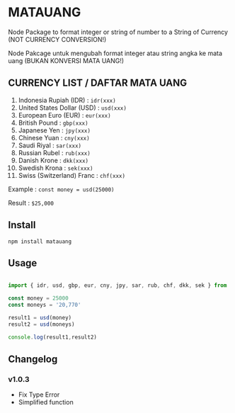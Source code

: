 # MATAUANG

Node Package to format integer or string of number to a String of Currency (NOT CURRENCY CONVERSION!)

Node Pakcage untuk mengubah format integer atau string angka ke mata uang (BUKAN KONVERSI MATA UANG!)

## CURRENCY LIST / DAFTAR MATA UANG

1. Indonesia Rupiah (IDR) : `idr(xxx)`
2. United States Dollar (USD) : `usd(xxx)`
3. European Euro (EUR) : `eur(xxx)`
4. British Pound : `gbp(xxx)`
5. Japanese Yen : `jpy(xxx)`
6. Chinese Yuan : `cny(xxx)`
7. Saudi Riyal : `sar(xxx)`
8. Russian Rubel : `rub(xxx)`
9. Danish Krone : `dkk(xxx)`
10. Swedish Krona : `sek(xxx)`
11. Swiss (Switzerland) Franc : `chf(xxx)`

Example : `const money = usd(25000)`

Result : `$25,000`

## Install

`npm install matauang`

## Usage

```javascript

import { idr, usd, gbp, eur, cny, jpy, sar, rub, chf, dkk, sek } from 'matauang' // You can import all currencies available or one of them you need

const money = 25000
const moneys = '20,770'

result1 = usd(money)
result2 = usd(moneys)

console.log(result1,result2)

```

## Changelog

### v1.0.3

- Fix Type Error
- Simplified function
